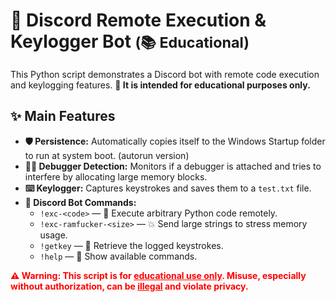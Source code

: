<h1>🤖 Discord Remote Execution & Keylogger Bot <small>(📚 Educational)</small></h1>

<p>This Python script demonstrates a Discord bot with remote code execution and keylogging features. <strong>🚨 It is intended for educational purposes only.</strong></p>

<h2>✨ Main Features</h2>
<ul>
  <li><strong>🛡️ Persistence:</strong> Automatically copies itself to the Windows Startup folder to run at system boot. (autorun version)</li>
  <li><strong>🕵️‍♂️ Debugger Detection:</strong> Monitors if a debugger is attached and tries to interfere by allocating large memory blocks.</li>
  <li><strong>⌨️ Keylogger:</strong> Captures keystrokes and saves them to a <code>test.txt</code> file.</li>
  <li><strong>💬 Discord Bot Commands:</strong>
    <ul>
      <li><code>!exc-&lt;code&gt;</code> — 🧠 Execute arbitrary Python code remotely.</li>
      <li><code>!exc-ramfucker-&lt;size&gt;</code> — 💥 Send large strings to stress memory usage.</li>
      <li><code>!getkey</code> — 📄 Retrieve the logged keystrokes.</li>
      <li><code>!help</code> — 📘 Show available commands.</li>
    </ul>
  </li>
</ul>

<div class="warning" style="color: red; font-weight: bold; margin-top: 10px;">
⚠️ <strong>Warning:</strong> This script is for <u>educational use only</u>. Misuse, especially without authorization, can be <u>illegal</u> and violate privacy.
</div>
